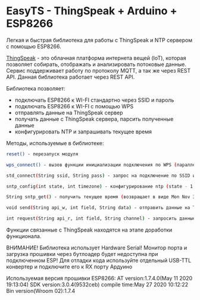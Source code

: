 # EasyTS - ThingSpeak + Arduino + ESP8266 

Легкая и быстрая библиотека для работы с ThingSpeak и NTP сервером с помощью ESP8266. 

 [ThingSpeak](https://thingspeak.com/) - это облачная платформа интернета вещей (IoT), которая позволяет собирать, отображать и анализировать потоковые данные. Сервис поддерживает работу по протоколу MQTT, а так же через REST API. Данная библиотека работает через REST API.

Библиотека позволяет:
- подключать ESP8266 к WI-FI стандартно через SSID и пароль
- подключать ESP8266 к WI-FI с помощью WPS
- отправлять данные на ThingSpeak сервер
- получать данные с ThingSpeak сервера, парсить полученные данные
- конфигурировать NTP и запрашивать текущее время

Методы, используемые в библиотеке:
```sh
reset() - перезапуск модуля
```
```sh
wps_connect() - вызов функции инициализации подключения по WPS (параллельно нажимается кнопка WPS на роутере)
```
```sh
std_connect(String ssid, String pass) - запрос на подключение по SSID и паролю (ssid это ssid. pass это пароль)
```
```sh
sntp_config(int state, int timezone) - конфигурирование ntp (state - 1 это активировать, 0 - выключить, timezone - часовой пояс)
```
```sh
String sntp_get() - получить текущее время (возвращает в виде Mon Nov 30 16:02:15 2020 )
```
```sh
void send(String api_w, int field, String data) - отправить данные на TS поле и канал (api_w это API WRITE, field - поле, data - строка с записываемым значением)
```
```sh
int request(String api_r, int field, String channel) - запросить данные с TS (возвращает одно число, и возвращает 9 в случае ошибки)(api_r - API READ, field - нужное поле, channel - id канала)
```

Функции связанные с ThingSpeak находятся на этапе доработки функционала.

ВНИМАНИЕ! Библиотека использует Hardware Serial! Монитор порта и загрузка прошивки через бутлоадер будет недоступна при подключенном ESP!
Для отладки кода используйте отдельный USB-TTL конвертер и подключите его к RX порту Ардуино

Используемая версия прошивки ESP8266:
AT version:1.7.4.0(May 11 2020 19:13:04)
SDK version:3.0.4(9532ceb)
compile time:May 27 2020 10:12:22
Bin version(Wroom 02):1.7.4